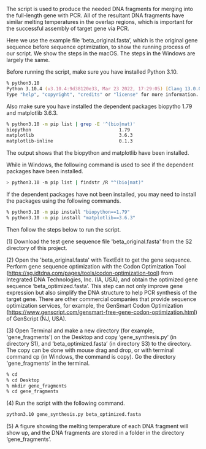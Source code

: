 
The script is used to produce the needed DNA fragments for merging into the full-length gene with PCR. All of the resultant DNA fragments have similar melting temperatures in the overlap regions, which is important for the successful assembly of target gene via PCR.

Here we use the example file ‘beta_original.fasta’, which is the original gene sequence before sequence optimization, to show the running process of our script. We show the steps in the macOS. The steps in the Windows are largely the same.

Before running the script, make sure you have installed Python 3.10.
```zsh
% python3.10
Python 3.10.4 (v3.10.4:9d38120e33, Mar 23 2022, 17:29:05) [Clang 13.0.0 (clang-1300.0.29.30)] on darwin
Type "help", "copyright", "credits" or "license" for more information.
```
Also make sure you have installed the dependent packages biopytho 1.79 and matplotlib 3.6.3. 
```zsh
% python3.10 -m pip list | grep -E '^(bio|mat)'
biopython                                1.79
matplotlib                               3.6.3
matplotlib-inline                        0.1.3
```
The output shows that the biopython and matplotlib have been installed.

While in Windows, the following command is used to see if the dependent packages have been installed.

```zsh
> python3.10 -m pip list | findstr /R "^(bio|mat)"
```

If the dependent packages have not been installed, you may need to install the packages using the following commands.
```zsh
% python3.10 -m pip install "biopython==1.79"
% python3.10 -m pip install "matplotlib==3.6.3"
```
Then follow the steps below to run the script.

(1) Download the test gene sequence file 'beta_original.fasta' from the S2 directory of this project.

(2) Open the 'beta_original.fasta' with TextEdit to get the gene sequence. Perform gene sequence optimization with the Codon Optimization Tool (https://sg.idtdna.com/pages/tools/codon-optimization-tool) from Integrated DNA Technologies, Inc. (IA, USA), and obtain the optimized gene sequence ‘beta_optimized.fasta’. This step can not only improve gene expression but also simplify the DNA structure to help PCR synthesis of the target gene. There are other commercial companies that provide sequence optimization services, for example, the GenSmart Codon Optimization (https://www.genscript.com/gensmart-free-gene-codon-optimization.html) of GenScript (NJ, USA).

(3) Open Terminal and make a new directory (for example, 'gene_fragments') on the Desktop and copy ‘gene_synthesis.py’ (in directory S1), and ‘beta_optimized.fasta’ (in directory S3) to the directory. The copy can be done with mouse drag and drop, or with terminal command cp (in Windows, the command is copy). Go the directory 'gene_fragments' in the terminal.
```zsh
% cd
% cd Desktop
% mkdir gene_fragments
% cd gene_fragments
```
(4) Run the script with the following command.
```zsh
python3.10 gene_synthesis.py beta_optimized.fasta
```
(5) A figure showing the melting temperature of each DNA fragment will show up, and the DNA fragments are stored in a folder in the directory ‘gene_fragments’.
